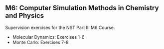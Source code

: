 ## M6: Computer Simulation Methods in Chemistry and Physics

Supervision exercises for the NST Part III M6 Course.

- Molecular Dynamics: Exercises 1-6
- Monte Carlo: Exercises 7-8
